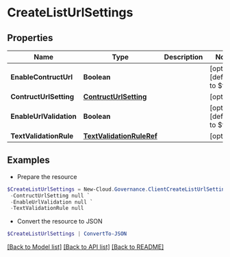 # CreateListUrlSettings
## Properties

Name | Type | Description | Notes
------------ | ------------- | ------------- | -------------
**EnableContructUrl** | **Boolean** |  | [optional] [default to $false]
**ContructUrlSetting** | [**ContructUrlSetting**](ContructUrlSetting.md) |  | [optional] 
**EnableUrlValidation** | **Boolean** |  | [optional] [default to $false]
**TextValidationRule** | [**TextValidationRuleRef**](TextValidationRuleRef.md) |  | [optional] 

## Examples

- Prepare the resource
```powershell
$CreateListUrlSettings = New-Cloud.Governance.ClientCreateListUrlSettings  -EnableContructUrl null `
 -ContructUrlSetting null `
 -EnableUrlValidation null `
 -TextValidationRule null
```

- Convert the resource to JSON
```powershell
$CreateListUrlSettings | ConvertTo-JSON
```

[[Back to Model list]](../README.md#documentation-for-models) [[Back to API list]](../README.md#documentation-for-api-endpoints) [[Back to README]](../README.md)

